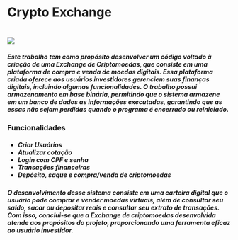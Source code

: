<h1 id="titulo">Crypto Exchange<h1> <img src="https://static.vecteezy.com/ti/vetor-gratis/p1/6433653-golden-bitcoin-coin-crypto-currency-golden-coin-bitcoin-symbol-on-black-background-vector-illustration-vetor.jpg" </img>
<h5>Este trabalho tem como propósito desenvolver um código voltado à criação de uma Exchange de Criptomoedas, que consiste em uma plataforma de compra e venda de moedas digitais. Essa plataforma criada oferece aos usuários investidores gerenciem suas finanças digitais, incluindo algumas funcionalidades. O trabalho possui armazenamento em base binária, permitindo que o sistema armazene em um banco de dados as informações executadas, garantindo que as essas não sejam perdidas quando o programa é encerrado ou reiniciado. </h5>

<h3 id="funcionalidades">Funcionalidades</h3>
<h5>
  <ul>
    <li>Criar Usuários</li>
    <li>Atualizar cotação</li>
    <li>Login com CPF e senha</li>
    <li>Transações financeiras</li>
    <li>Depósito, saque e compra/venda de criptomoedas</li>
</ul>
 <h5>O desenvolvimento desse sistema consiste em uma carteira digital que o usuário pode comprar e vender moedas virtuais, além de consultar seu saldo, sacar ou depositar reais e consultar seu extrato de transações. Com isso, conclui-se que a Exchange de criptomoedas desenvolvida atende aos propósitos do projeto, proporcionando uma ferramenta eficaz ao usuário investidor. </h5>
  
</h5>
